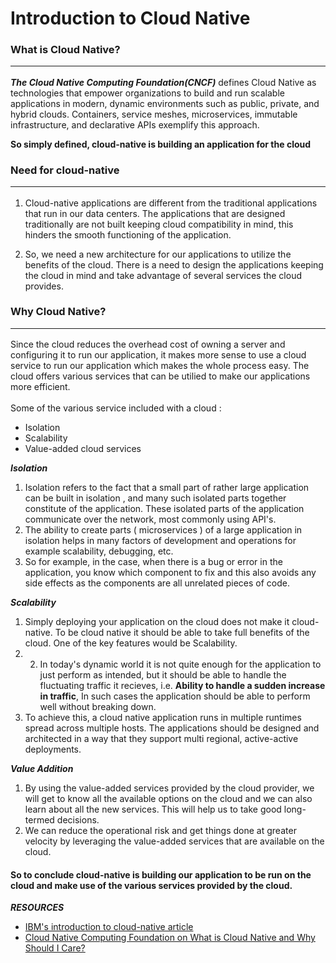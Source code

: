 # Introduction to Cloud Native #

### **What is Cloud Native?**  <hr/>

***The Cloud Native Computing Foundation(CNCF)***  defines Cloud Native as technologies that empower organizations to build and run scalable applications in modern, dynamic environments 
such as public, private, and hybrid clouds. Containers, service meshes, microservices, immutable infrastructure, and declarative APIs exemplify this approach.

**So simply defined, cloud-native is building an application for the cloud** 

### **Need for cloud-native**  <hr/>

1) Cloud-native applications are different from the traditional applications that run in our data centers. 
The applications that are designed traditionally  are not built keeping cloud compatibility in mind, this hinders the smooth functioning of the application.<br/>

2) So, we need a new architecture for our applications to utilize the benefits of the cloud. There is a need to design the applications keeping the cloud in mind and take advantage of several services the cloud provides.<br/>



### **Why Cloud Native?**   <hr/>

Since the cloud reduces the overhead cost of owning a server and configuring it to run our application, it makes more sense to use a cloud service to run our application which makes the whole process easy.
The cloud offers various services that can be utilied to make our applications more efficient.<br/><br/>
Some of the various service included with a cloud : 
- Isolation
- Scalability
- Value-added cloud services 

***Isolation***
1) Isolation refers to the fact that a small part of rather large application can be built in isolation , and many such isolated parts together constitute of the application. These isolated parts of the application communicate over the network, most commonly using API's.
2) The ability to create parts ( microservices ) of a large application in isolation helps in many factors of development and operations for example scalability, debugging, etc.
3) So for example, in the case, when there is a bug or error in the application, you know which component to fix and this also avoids any side effects as the components are all unrelated pieces of code.

***Scalability***
1) Simply deploying your application on the cloud does not make it cloud-native. To be cloud native it should be able to take full benefits of the cloud. One of the key features would be Scalability.
2) 2) In today's dynamic world it is not quite enough for the application to just perform as intended, but it should be able to handle the fluctuating traffic it recieves, i.e. **Ability to handle a sudden increase in traffic**, In such cases the application should be able to perform well without breaking down.
3) To achieve this, a cloud native application runs in multiple runtimes spread across multiple hosts. The applications should be designed and architected in a way that they support multi regional, active-active deployments.

***Value Addition***
1) By using the value-added services provided by the cloud provider, we will get to know all the available options on the cloud and we can also learn about all the new services. This will help us to take good long-termed decisions.
2) We can reduce the operational risk and get things done at greater velocity by leveraging the value-added services that are available on the cloud.

#### So to conclude cloud-native is building our application to be run on the cloud and make use of the various services provided by the cloud. ####

***RESOURCES***
- [IBM's introduction to cloud-native article](https://ibm.github.io/cloud-enterprise-examples/concepts/cloud-native-overview/)
- [Cloud Native Computing Foundation on What is Cloud Native and Why Should I Care?](https://www.youtube.com/watch?v=d_8Vly4_ofo)
